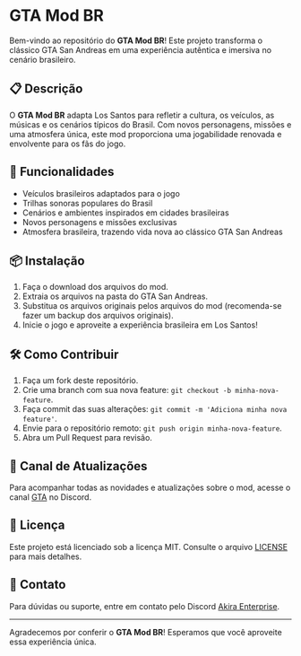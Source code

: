 # GTA Mod BR

Bem-vindo ao repositório do **GTA Mod BR**! Este projeto transforma o clássico GTA San Andreas em uma experiência autêntica e imersiva no cenário brasileiro. 

## 📋 Descrição

O **GTA Mod BR** adapta Los Santos para refletir a cultura, os veículos, as músicas e os cenários típicos do Brasil. Com novos personagens, missões e uma atmosfera única, este mod proporciona uma jogabilidade renovada e envolvente para os fãs do jogo.

## 🚀 Funcionalidades

- Veículos brasileiros adaptados para o jogo
- Trilhas sonoras populares do Brasil
- Cenários e ambientes inspirados em cidades brasileiras
- Novos personagens e missões exclusivas
- Atmosfera brasileira, trazendo vida nova ao clássico GTA San Andreas

## 📦 Instalação

1. Faça o download dos arquivos do mod.
2. Extraia os arquivos na pasta do GTA San Andreas.
3. Substitua os arquivos originais pelos arquivos do mod (recomenda-se fazer um backup dos arquivos originais).
4. Inicie o jogo e aproveite a experiência brasileira em Los Santos!

## 🛠️ Como Contribuir

1. Faça um fork deste repositório.
2. Crie uma branch com sua nova feature: `git checkout -b minha-nova-feature`.
3. Faça commit das suas alterações: `git commit -m 'Adiciona minha nova feature'`.
4. Envie para o repositório remoto: `git push origin minha-nova-feature`.
5. Abra um Pull Request para revisão.

## 📢 Canal de Atualizações

Para acompanhar todas as novidades e atualizações sobre o mod, acesse o canal [GTA](https://discord.com/invite/BcHmshGDKt) no Discord.

## 📄 Licença

Este projeto está licenciado sob a licença MIT. Consulte o arquivo [LICENSE](LICENSE) para mais detalhes. 

## 👥 Contato

Para dúvidas ou suporte, entre em contato pelo Discord [Akira Enterprise](https://discord.com/invite/BcHmshGDKt).

---

Agradecemos por conferir o **GTA Mod BR**! Esperamos que você aproveite essa experiência única.
